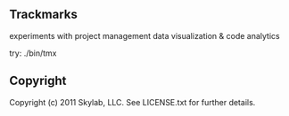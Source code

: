 ## Trackmarks

experiments with project management data visualization & code analytics

try:
  ./bin/tmx



## Copyright

Copyright (c) 2011 Skylab, LLC. See LICENSE.txt for further details.

